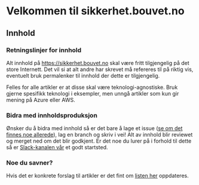 # Velkommen til sikkerhet.bouvet.no

## Innhold

### Retningslinjer for innhold

Alt innhold på <https://sikkerhet.bouvet.no> skal være fritt tilgjengelig på det store Internett. Det vil si at alt andre har skrevet må refereres til på riktig vis, eventuelt bruk permalenker til innhold der dette er tilgjengelig.

Felles for alle artikler er at disse skal være teknologi-agnostiske. Bruk gjerne spesifikk teknologi i eksempler, men unngå artikler som kun gir mening på Azure eller AWS.

### Bidra med innholdsproduksjon

Ønsker du å bidra med innhold så er det bare å lage et issue ([se om det finnes noe allerede](https://github.com/bouvet/sikkerhet.bouvet.no/issues)), lag en branch og skriv i vei! Alt av innhold blir reviewet og merget ned om det blir godkjent. Er det noe du lurer på i forhold til dette så er [Slack-kanalen vår](https://bouvet.slack.com/archives/C0447R83U6M) et godt startsted.

### Noe du savner?

Hvis det er konkrete forslag til artikler er det fint om [listen her](https://github.com/bouvet/sikkerhet.bouvet.no/issues/22) oppdateres.
